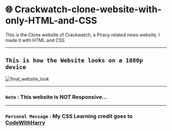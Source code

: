 # 🌐 Crackwatch-clone-website-with-only-HTML-and-CSS
This is the Clone website of Crackwatch, a Piracy related news website,  I made it with HTML and CSS
<hr>

## `This is how the Website looks on a 1080p device`
<img src="https://i.postimg.cc/KjRqxmSK/crackwatch-clone-website.png" alt="final_website_look">
<hr>

### `Note` : This website is NOT Responsive...
<hr>

### `Personal Message` : My CSS Learning credit goes to <a href="https://www.youtube.com/channel/UCeVMnSShP_Iviwkknt83cww" target="_blank">CodeWithHarry</a>
